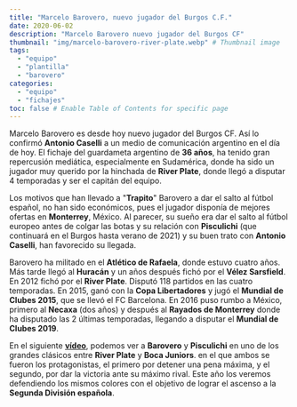 ```yaml
---
title: "Marcelo Barovero, nuevo jugador del Burgos C.F."
date: 2020-06-02
description: "Marcelo Barovero nuevo jugador del Burgos CF"
thumbnail: "img/marcelo-barovero-river-plate.webp" # Thumbnail image
tags:
  - "equipo"
  - "plantilla"
  - "barovero"
categories:
  - "equipo"
  - "fichajes"
toc: false # Enable Table of Contents for specific page
---
```


Marcelo Barovero es desde hoy nuevo jugador del Burgos CF. Así lo confirmó **Antonio Caselli** a un medio de comunicación argentino en el día de hoy. El fichaje del guardameta argentino de **36 años**, ha tenido gran repercusión mediática, especialmente en Sudamérica, donde ha sido un jugador muy querido por la hinchada de **River Plate**, donde llegó a disputar 4 temporadas y ser el capitán del equipo. 

<!--more-->

Los motivos que han llevado a "**Trapito**" Barovero a dar el salto al fútbol español, no han sido económicos, pues el jugador disponía de mejores ofertas en **Monterrey**, México. Al parecer, su sueño era dar el salto al fútbol europeo antes de colgar las botas y su relación con **Pisculichi** (que continuará en el Burgos hasta verano de 2021) y su buen trato con **Antonio Caselli**, han favorecido su llegada. 

Barovero ha militado en el **Atlético de Rafaela**, donde estuvo cuatro años. Más tarde llegó al **Huracán** y un años después fichó por el **Vélez Sarsfield**. En 2012 fichó por el **River Plate**. Disputó 118 partidos en las cuatro temporadas. En 2015, ganó con la **Copa Libertadores** y jugó el **Mundial de Clubes 2015**, que se llevó el FC Barcelona. En 2016 puso rumbo a México, primero al **Necaxa** (dos años) y después al **Rayados de Monterrey** donde ha disputado las 2 últimas temporadas, llegando a disputar el **Mundial de Clubes 2019**. 



En el siguiente **[vídeo](https://youtu.be/vIn5YC6xKg0)**, podemos ver a **Barovero** y **Pisculichi** en uno de los grandes clásicos entre **River Plate** y **Boca Juniors**. en el que ambos se fueron los protagonistas, el primero por detener una pena máxima, y el segundo, por dar la victoria ante su máximo rival. Este año los veremos defendiendo los mismos colores con el objetivo de lograr el ascenso a la **Segunda División española**.